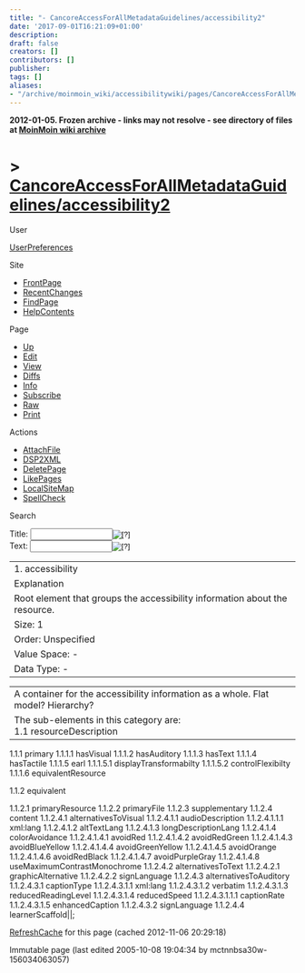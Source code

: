 ```yaml
---
title: "- CancoreAccessForAllMetadataGuidelines/accessibility2"
date: '2017-09-01T16:21:09+01:00'
description: 
draft: false
creators: []
contributors: []
publisher: 
tags: []
aliases:
- "/archive/moinmoin_wiki/accessibilitywiki/pages/CancoreAccessForAllMetadataGuidelines_2faccessibility2.html"
---
```


**2012-01-05. Frozen archive - links may not resolve - see directory of files at [MoinMoin wiki archive](/moinmoin-wiki-archive/)**

# > [CancoreAccessForAllMetadataGuidelines/accessibility2](http://dublincore.org/accessibilitywiki/CancoreAccessForAllMetadataGuidelines_2faccessibility2?action=fullsearch&value=%2Faccessibility2&literal=1&case=1&context=40 "Click here to do a full-text search for this title")

User

 [UserPreferences](http://dublincore.org/accessibilitywiki/UserPreferences)
  

Site

- [FrontPage](http://dublincore.org/accessibilitywiki/FrontPage)
- [RecentChanges](http://dublincore.org/accessibilitywiki/RecentChanges)
- [FindPage](http://dublincore.org/accessibilitywiki/FindPage)
- [HelpContents](http://dublincore.org/accessibilitywiki/HelpContents)

Page

- [Up](http://dublincore.org/accessibilitywiki/CancoreAccessForAllMetadataGuidelines "Up")
- [Edit](http://dublincore.org/accessibilitywiki/CancoreAccessForAllMetadataGuidelines_2faccessibility2?action=edit "Edit")
- [View](http://dublincore.org/accessibilitywiki/CancoreAccessForAllMetadataGuidelines_2faccessibility2 "View")
- [Diffs](http://dublincore.org/accessibilitywiki/CancoreAccessForAllMetadataGuidelines_2faccessibility2?action=diff "Diffs")
- [Info](http://dublincore.org/accessibilitywiki/CancoreAccessForAllMetadataGuidelines_2faccessibility2?action=info "Info")
- [Subscribe](http://dublincore.org/accessibilitywiki/CancoreAccessForAllMetadataGuidelines_2faccessibility2?action=subscribe "Subscribe")
- [Raw](http://dublincore.org/accessibilitywiki/CancoreAccessForAllMetadataGuidelines_2faccessibility2?action=raw "Raw")
- [Print](http://dublincore.org/accessibilitywiki/CancoreAccessForAllMetadataGuidelines_2faccessibility2?action=print "Print")

Actions

- [AttachFile](http://dublincore.org/accessibilitywiki/CancoreAccessForAllMetadataGuidelines_2faccessibility2?action=AttachFile)
- [DSP2XML](http://dublincore.org/accessibilitywiki/CancoreAccessForAllMetadataGuidelines_2faccessibility2?action=DSP2XML)
- [DeletePage](http://dublincore.org/accessibilitywiki/CancoreAccessForAllMetadataGuidelines_2faccessibility2?action=DeletePage)
- [LikePages](http://dublincore.org/accessibilitywiki/CancoreAccessForAllMetadataGuidelines_2faccessibility2?action=LikePages)
- [LocalSiteMap](http://dublincore.org/accessibilitywiki/CancoreAccessForAllMetadataGuidelines_2faccessibility2?action=LocalSiteMap)
- [SpellCheck](http://dublincore.org/accessibilitywiki/CancoreAccessForAllMetadataGuidelines_2faccessibility2?action=SpellCheck)

Search

<form method="POST" action="/accessibilitywiki/CancoreAccessForAllMetadataGuidelines_2faccessibility2">
<p>
<input name="action" value="inlinesearch" type="hidden">
<input name="context" value="40" type="hidden">
Title: <input name="text_title" size="15" maxlength="50" type="text"><input src="CancoreAccessForAllMetadataGuidelines_2faccessibility2_files/moin-search.png" name="button_title" alt="[?]" type="image"><br>Text: <input name="text_full" size="15" maxlength="50" type="text"><input src="CancoreAccessForAllMetadataGuidelines_2faccessibility2_files/moin-search.png" name="button_full" alt="[?]" type="image">
</p>
</form>

<table>
  <tbody>
    <tr>
      <td>
        1. accessibility</td>
    </tr>
    <tr>
      <td>
        Explanation</td>
    </tr>
    <tr>
      <td>
        Root element that groups the accessibility information about the resource.</td>
    </tr>
    <tr>
      <td>
        Size: 1</td>
    </tr>
    <tr>
      <td>
        Order: Unspecified</td>
    </tr>
    <tr>
      <td>
        Value Space: -</td>
    </tr>
    <tr>
      <td>
        Data Type: -</td>
    </tr>
  </tbody>
</table>


<table>
  <tbody>
    <tr>
      <td>
        A container for the accessibility information as a whole. Flat model? Hierarchy?</td>
    </tr>
    <tr>
      <td>
        The sub-elements in this category are:<br>
        1.1 resourceDescription<br>
      </td>
    </tr>
  </tbody>
</table>

1.1.1 primary 
 1.1.1.1 hasVisual 1.1.1.2 hasAuditory 1.1.1.3 hasText 1.1.1.4 hasTactile 1.1.1.5 earl 
 1.1.1.5.1 displayTransformabilty 1.1.1.5.2 controlFlexibilty 1.1.1.6 equivalentResource 

1.1.2 equivalent

 1.1.2.1 primaryResource 1.1.2.2 primaryFile 1.1.2.3 supplementary 1.1.2.4 content 
 1.1.2.4.1 alternativesToVisual 
 1.1.2.4.1.1 audioDescription 
 1.1.2.4.1.1.1 xml:lang 1.1.2.4.1.2 altTextLang 1.1.2.4.1.3 longDescriptionLang 1.1.2.4.1.4 colorAvoidance 
 1.1.2.4.1.4.1 avoidRed 1.1.2.4.1.4.2 avoidRedGreen 1.1.2.4.1.4.3 avoidBlueYellow 1.1.2.4.1.4.4 avoidGreenYellow 1.1.2.4.1.4.5 avoidOrange 1.1.2.4.1.4.6 avoidRedBlack 1.1.2.4.1.4.7 avoidPurpleGray 1.1.2.4.1.4.8 useMaximumContrastMonochrome 1.1.2.4.2 alternativesToText 
 1.1.2.4.2.1 graphicAlternative 1.1.2.4.2.2 signLanguage 1.1.2.4.3 alternativesToAuditory 
 1.1.2.4.3.1 captionType 
 1.1.2.4.3.1.1 xml:lang 1.1.2.4.3.1.2 verbatim 1.1.2.4.3.1.3 reducedReadingLevel 1.1.2.4.3.1.4 reducedSpeed 
 1.1.2.4.3.1.1.1 captionRate 1.1.2.4.3.1.5 enhancedCaption 1.1.2.4.3.2 signLanguage 1.1.2.4.4 learnerScaffold||; 

 [RefreshCache](http://dublincore.org/accessibilitywiki/CancoreAccessForAllMetadataGuidelines_2faccessibility2?action=refresh&arena=Page.py&key=CancoreAccessForAllMetadataGuidelines_2faccessibility2.text_html) for this page (cached 2012-11-06 20:29:18)  

Immutable page (last edited 2005-10-08 19:04:34 by mctnnbsa30w-156034063057)

